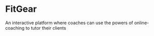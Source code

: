 # FitGear
An interactive platform where coaches can use the powers of online-coaching to tutor their clients
